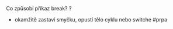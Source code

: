 Co způsobí příkaz break?
?
- okamžitě zastaví smyčku, opustí tělo cyklu nebo switche
#prpa
<!--SR:!2024-02-20,48,290--> 
